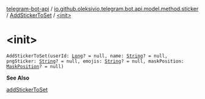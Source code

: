 [telegram-bot-api](../../index.md) / [io.github.oleksivio.telegram.bot.api.model.method.sticker](../index.md) / [AddStickerToSet](index.md) / [&lt;init&gt;](./-init-.md)

# &lt;init&gt;

`AddStickerToSet(userId: `[`Long`](https://kotlinlang.org/api/latest/jvm/stdlib/kotlin/-long/index.html)`? = null, name: `[`String`](https://kotlinlang.org/api/latest/jvm/stdlib/kotlin/-string/index.html)`? = null, pngSticker: `[`String`](https://kotlinlang.org/api/latest/jvm/stdlib/kotlin/-string/index.html)`? = null, emojis: `[`String`](https://kotlinlang.org/api/latest/jvm/stdlib/kotlin/-string/index.html)`? = null, maskPosition: `[`MaskPosition`](../../io.github.oleksivio.telegram.bot.api.model.objects.std.sticker/-mask-position/index.md)`? = null)`

**See Also**

[addStickerToSet](#)

